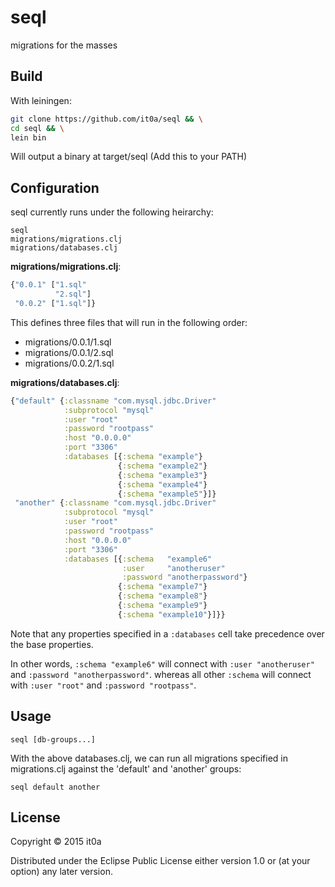 # seql

migrations for the masses

## Build

With leiningen:
```bash
git clone https://github.com/it0a/seql && \
cd seql && \
lein bin
```
Will output a binary at target/seql (Add this to your PATH)

## Configuration

seql currently runs under the following heirarchy:
```
seql
migrations/migrations.clj
migrations/databases.clj
```

**migrations/migrations.clj**:
```clojure
{"0.0.1" ["1.sql"
          "2.sql"]
 "0.0.2" ["1.sql"]}
```
This defines three files that will run in the following order:
* migrations/0.0.1/1.sql
* migrations/0.0.1/2.sql
* migrations/0.0.2/1.sql

**migrations/databases.clj**:
```clojure
{"default" {:classname "com.mysql.jdbc.Driver"
            :subprotocol "mysql"
            :user "root"
            :password "rootpass"
            :host "0.0.0.0"
            :port "3306"
            :databases [{:schema "example"}
                        {:schema "example2"}
                        {:schema "example3"}
                        {:schema "example4"}
                        {:schema "example5"}]}
 "another" {:classname "com.mysql.jdbc.Driver"
            :subprotocol "mysql"
            :user "root"
            :password "rootpass"
            :host "0.0.0.0"
            :port "3306"
            :databases [{:schema   "example6"
                         :user     "anotheruser"
                         :password "anotherpassword"}
                        {:schema "example7"}
                        {:schema "example8"}
                        {:schema "example9"}
                        {:schema "example10"}]}}
```

Note that any properties specified in a `:databases` cell take precedence over the base properties.

In other words, `:schema "example6"` will connect with `:user "anotheruser"` and `:password "anotherpassword"`. whereas all other `:schema` will connect with `:user "root"` and `:password "rootpass"`.


## Usage

```
seql [db-groups...]
```

With the above databases.clj, we can run all migrations specified in migrations.clj against the 'default' and 'another' groups:

```
seql default another
```

## License

Copyright © 2015 it0a

Distributed under the Eclipse Public License either version 1.0 or (at
your option) any later version.

